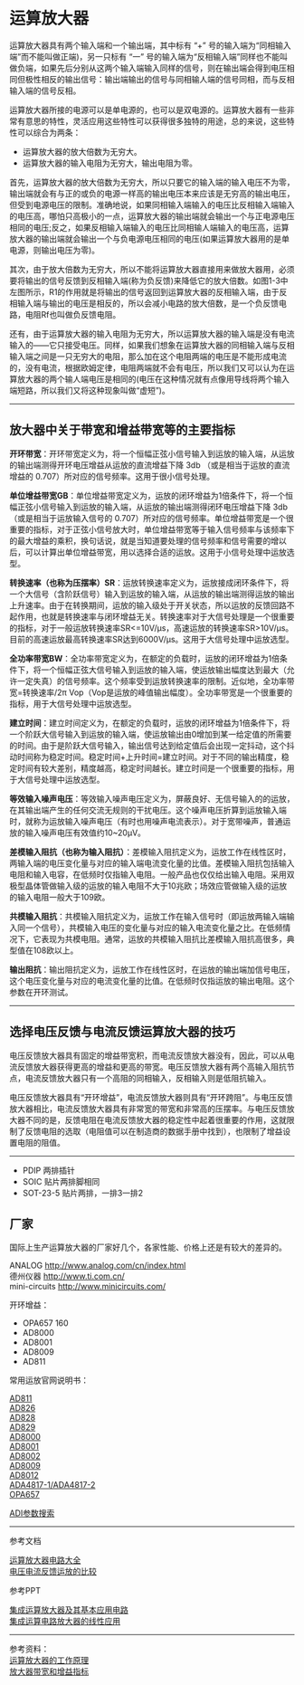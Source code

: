 <!-- OperationalAmplifier.md --- 
;; 
;; Description: 
;; Author: Hongyi Wu(吴鸿毅)
;; Email: wuhongyi@qq.com 
;; Created: 一 5月  8 14:14:08 2017 (+0800)
;; Last-Updated: 日 6月 11 20:25:35 2017 (+0800)
;;           By: Hongyi Wu(吴鸿毅)
;;     Update #: 17
;; URL: http://wuhongyi.cn -->

# 运算放大器

运算放大器具有两个输入端和一个输出端，其中标有 “+” 号的输入端为“同相输入端”而不能叫做正端)，另一只标有 “一” 号的输入端为“反相输入端”同样也不能叫做负端，如果先后分别从这两个输入端输入同样的信号，则在输出端会得到电压相同但极性相反的输出信号：输出端输出的信号与同相输人端的信号同相，而与反相输入端的信号反相。

运算放大器所接的电源可以是单电源的，也可以是双电源的。运算放大器有一些非常有意思的特性，灵活应用这些特性可以获得很多独特的用途，总的来说，这些特性可以综合为两条：

- 运算放大器的放大倍数为无穷大。
- 运算放大器的输入电阻为无穷大，输出电阻为零。

首先，运算放大器的放大倍数为无穷大，所以只要它的输入端的输入电压不为零，输出端就会有与正的或负的电源一样高的输出电压本来应该是无穷高的输出电压，但受到电源电压的限制。准确地说，如果同相输入端输入的电压比反相输入端输入的电压高，哪怕只高极小的一点，运算放大器的输出端就会输出一个与正电源电压相同的电压;反之，如果反相输入端输入的电压比同相输人端输入的电压高，运算放大器的输出端就会输出一个与负电源电压相同的电压(如果运算放大器用的是单电源，则输出电压为零)。

其次，由于放大倍数为无穷大，所以不能将运算放大器直接用来做放大器用，必须要将输出的信号反馈到反相输入端(称为负反馈)来降低它的放大倍数。如图1-3中左图所示，R1的作用就是将输出的信号返回到运算放大器的反相输入端，由于反相输入端与输出的电压是相反的，所以会减小电路的放大倍数，是一个负反馈电路，电阻Rf也叫做负反馈电阻。

还有，由于运算放大器的输入电阻为无穷大，所以运算放大器的输入端是没有电流输入的——它只接受电压。同样，如果我们想象在运算放大器的同相输入端与反相输入端之间是一只无穷大的电阻，那么加在这个电阻两端的电压是不能形成电流的，没有电流，根据欧姆定律，电阻两端就不会有电压，所以我们又可以认为在运算放大器的两个输人端电压是相同的(电压在这种情况就有点像用导线将两个输入端短路，所以我们又将这种现象叫做“虚短”)。

----

## 放大器中关于带宽和增益带宽等的主要指标

**开环带宽**：开环带宽定义为，将一个恒幅正弦小信号输入到运放的输入端，从运放的输出端测得开环电压增益从运放的直流增益下降 3db （或是相当于运放的直流增益的 0.707）所对应的信号频率。这用于很小信号处理。

**单位增益带宽GB**：单位增益带宽定义为，运放的闭环增益为1倍条件下，将一个恒幅正弦小信号输入到运放的输入端，从运放的输出端测得闭环电压增益下降 3db（或是相当于运放输入信号的 0.707）所对应的信号频率。单位增益带宽是一个很重要的指标，对于正弦小信号放大时，单位增益带宽等于输入信号频率与该频率下的最大增益的乘积，换句话说，就是当知道要处理的信号频率和信号需要的增以后，可以计算出单位增益带宽，用以选择合适的运放。这用于小信号处理中运放选型。
 
**转换速率（也称为压摆率）SR**：运放转换速率定义为，运放接成闭环条件下，将一个大信号（含阶跃信号）输入到运放的输入端，从运放的输出端测得运放的输出上升速率。由于在转换期间，运放的输入级处于开关状态，所以运放的反馈回路不起作用，也就是转换速率与闭环增益无关。转换速率对于大信号处理是一个很重要的指标，对于一般运放转换速率SR<=10V/μs，高速运放的转换速率SR>10V/μs。目前的高速运放最高转换速率SR达到6000V/μs。这用于大信号处理中运放选型。

**全功率带宽BW**：全功率带宽定义为，在额定的负载时，运放的闭环增益为1倍条件下，将一个恒幅正弦大信号输入到运放的输入端，使运放输出幅度达到最大（允许一定失真）的信号频率。这个频率受到运放转换速率的限制。近似地，全功率带宽=转换速率/2π Vop（Vop是运放的峰值输出幅度）。全功率带宽是一个很重要的指标，用于大信号处理中运放选型。

**建立时间**：建立时间定义为，在额定的负载时，运放的闭环增益为1倍条件下，将一个阶跃大信号输入到运放的输入端，使运放输出由0增加到某一给定值的所需要的时间。由于是阶跃大信号输入，输出信号达到给定值后会出现一定抖动，这个抖动时间称为稳定时间。稳定时间+上升时间=建立时间。对于不同的输出精度，稳定时间有较大差别，精度越高，稳定时间越长。建立时间是一个很重要的指标，用于大信号处理中运放选型。

**等效输入噪声电压**：等效输入噪声电压定义为，屏蔽良好、无信号输入的的运放，在其输出端产生的任何交流无规则的干扰电压。这个噪声电压折算到运放输入端时，就称为运放输入噪声电压（有时也用噪声电流表示）。对于宽带噪声，普通运放的输入噪声电压有效值约10~20μV。

**差模输入阻抗（也称为输入阻抗）**：差模输入阻抗定义为，运放工作在线性区时，两输入端的电压变化量与对应的输入端电流变化量的比值。差模输入阻抗包括输入电阻和输入电容，在低频时仅指输入电阻。一般产品也仅仅给出输入电阻。采用双极型晶体管做输入级的运放的输入电阻不大于10兆欧；场效应管做输入级的运放的输入电阻一般大于109欧。

**共模输入阻抗**：共模输入阻抗定义为，运放工作在输入信号时（即运放两输入端输入同一个信号），共模输入电压的变化量与对应的输入电流变化量之比。在低频情况下，它表现为共模电阻。通常，运放的共模输入阻抗比差模输入阻抗高很多，典型值在108欧以上。

**输出阻抗**：输出阻抗定义为，运放工作在线性区时，在运放的输出端加信号电压，这个电压变化量与对应的电流变化量的比值。在低频时仅指运放的输出电阻。这个参数在开环测试。

----

## 选择电压反馈与电流反馈运算放大器的技巧

电压反馈放大器具有固定的增益带宽积，而电流反馈放大器没有，因此，可以从电流反馈放大器获得更高的增益和更高的带宽。电压反馈放大器有两个高输入阻抗节点，电流反馈放大器只有一个高阻的同相输入，反相输入则是低阻抗输入。

电压反馈放大器具有“开环增益”，电流反馈放大器则具有“开环跨阻”。与电压反馈放大器相比，电流反馈放大器具有非常宽的带宽和非常高的压摆率。与电压反馈放大器不同的是，反馈电阻在电流反馈放大器的稳定性中起着很重要的作用，这就限制了反馈电阻的选取（电阻值可以在制造商的数据手册中找到），也限制了增益设置电阻的阻值。


----

- PDIP 两排插针
- SOIC 贴片两排脚相同
- SOT-23-5 贴片两排，一排3一排2
 

## 厂家

国际上生产运算放大器的厂家好几个，各家性能、价格上还是有较大的差异的。


ANALOG  http://www.analog.com/cn/index.html  
德州仪器  http://www.ti.com.cn/  
mini-circuits  http://www.minicircuits.com/


开环增益：  
- OPA657 160
- AD8000
- AD8001
- AD8009
- AD811


常用运放官网说明书：

[AD811](http://wuhongyi.cn/HardwareNote/pdf/Preamplifier/AD811.pdf)  
[AD826](http://wuhongyi.cn/HardwareNote/pdf/Preamplifier/AD826.pdf)  
[AD828](http://wuhongyi.cn/HardwareNote/pdf/Preamplifier/AD828.pdf)  
[AD829](http://wuhongyi.cn/HardwareNote/pdf/Preamplifier/AD829.pdf)  
[AD8000](http://wuhongyi.cn/HardwareNote/pdf/Preamplifier/AD8000.pdf)  
[AD8001](http://wuhongyi.cn/HardwareNote/pdf/Preamplifier/AD8001.pdf)  
[AD8002](http://wuhongyi.cn/HardwareNote/pdf/Preamplifier/AD8002.pdf)  
[AD8009](http://wuhongyi.cn/HardwareNote/pdf/Preamplifier/AD8009_cn.pdf)  
[AD8012](http://wuhongyi.cn/HardwareNote/pdf/Preamplifier/AD8012.pdf)  
[ADA4817-1/ADA4817-2](http://wuhongyi.cn/HardwareNote/pdf/Preamplifier/ADA4817-1_4817-2_cn.pdf)  
[OPA657](http://wuhongyi.cn/HardwareNote/pdf/Preamplifier/OPA657.pdf)  

[ADI参数搜索](http://wuhongyi.cn/HardwareNote/excel/ADI参数搜索.xlsx)

----

参考文档

[运算放大器电路大全](http://wuhongyi.cn/HardwareNote/pdf/Preamplifier/运算放大器电路大全.pdf)  
[电压电流反馈运放的比较](http://wuhongyi.cn/HardwareNote/pdf/Preamplifier/OA-30CurrentVoltageFeedbackAmplifiers.pdf)  

参考PPT

[集成运算放大器及其基本应用电路](https://wenku.baidu.com/view/a366b4c75fbfc77da269b18c.html)   
[集成运算电路放大器的线性应用](https://wenku.baidu.com/view/e25d87a8b0717fd5360cdca8.html)  

----

参考资料：  
[运算放大器的工作原理](http://www.21ic.com/jichuzhishi/analog/operation-amp/2013-01-07/155940.html)  
[放大器带宽和增益指标](https://wenku.baidu.com/view/12605aafdd3383c4bb4cd201.html)



<!-- OperationalAmplifier.md ends here -->
